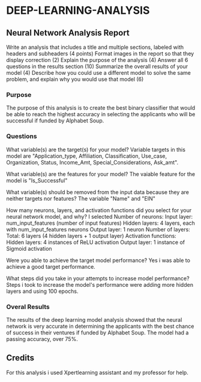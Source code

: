 # DEEP-LEARNING-ANALYSIS
## Neural Network Analysis Report
Write an analysis that includes a title and multiple sections, labeled with headers and subheaders (4 points)
Format images in the report so that they display correction (2)
Explain the purpose of the analysis (4)
Answer all 6 questions in the results section (10)
Summarize the overall results of your model (4)
Describe how you could use a different model to solve the same problem, and explain why you would use that model (6)
### Purpose
The purpose of this analysis is to create the best binary classifier that would be able to reach the highest accuracy in selecting the applicants who will be successful if funded by Alphabet Soup.

### Questions
What variable(s) are the target(s) for your model?
Variable targets in this model are "Application_type, Affiliation, Classification, Use_case, Organization, Status, Income_Amt, Special_Considerations, Ask_amt".

What variable(s) are the features for your model?
The vaiable feature for the model is "Is_Successful"

What variable(s) should be removed from the input data because they are neither targets nor features?
The variable "Name" and "EIN"

How many neurons, layers, and activation functions did you select for your neural network model, and why?
I selected Number of neurons:
Input layer: num_input_features (number of input features)
Hidden layers: 4 layers, each with num_input_features neurons
Output layer: 1 neuron
Number of layers:
Total: 6 layers (4 hidden layers + 1 output layer)
Activation functions:
Hidden layers: 4 instances of ReLU activation
Output layer: 1 instance of Sigmoid activation

Were you able to achieve the target model performance?
Yes i was able to achieve a good target performance.

What steps did you take in your attempts to increase model performance?
Steps i took to increase the model's performance were adding more hidden layers and using 100 epochs.

### Overal Results
The results of the deep learning model analysis showed that the neural network is very accurate in determining the applicants with the best chance of success in their ventures if funded by Alphabet Soup. The model had a passing accuracy, over 75%.

## Credits 
For this analysis i used Xpertlearning assistant and my professor for help.
